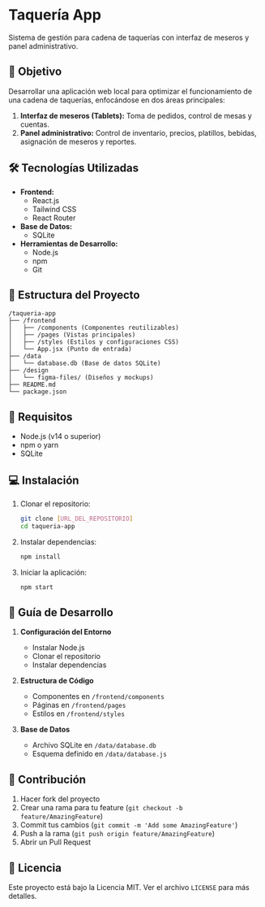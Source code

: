 # Taquería App

Sistema de gestión para cadena de taquerías con interfaz de meseros y panel administrativo.

## 🎯 Objetivo

Desarrollar una aplicación web local para optimizar el funcionamiento de una cadena de taquerías, enfocándose en dos áreas principales:
1. **Interfaz de meseros (Tablets):** Toma de pedidos, control de mesas y cuentas.
2. **Panel administrativo:** Control de inventario, precios, platillos, bebidas, asignación de meseros y reportes.

## 🛠️ Tecnologías Utilizadas

- **Frontend:**
  - React.js
  - Tailwind CSS
  - React Router
- **Base de Datos:**
  - SQLite
- **Herramientas de Desarrollo:**
  - Node.js
  - npm
  - Git

## 📁 Estructura del Proyecto

```
/taqueria-app
├── /frontend
│   ├── /components (Componentes reutilizables)
│   ├── /pages (Vistas principales)
│   ├── /styles (Estilos y configuraciones CSS)
│   └── App.jsx (Punto de entrada)
├── /data
│   └── database.db (Base de datos SQLite)
├── /design
│   └── figma-files/ (Diseños y mockups)
├── README.md
└── package.json
```

## 🚀 Requisitos

- Node.js (v14 o superior)
- npm o yarn
- SQLite

## 💻 Instalación

1. Clonar el repositorio:
   ```bash
   git clone [URL_DEL_REPOSITORIO]
   cd taqueria-app
   ```

2. Instalar dependencias:
   ```bash
   npm install
   ```

3. Iniciar la aplicación:
   ```bash
   npm start
   ```

## 📝 Guía de Desarrollo

1. **Configuración del Entorno**
   - Instalar Node.js
   - Clonar el repositorio
   - Instalar dependencias

2. **Estructura de Código**
   - Componentes en `/frontend/components`
   - Páginas en `/frontend/pages`
   - Estilos en `/frontend/styles`

3. **Base de Datos**
   - Archivo SQLite en `/data/database.db`
   - Esquema definido en `/data/database.js`

## 🤝 Contribución

1. Hacer fork del proyecto
2. Crear una rama para tu feature (`git checkout -b feature/AmazingFeature`)
3. Commit tus cambios (`git commit -m 'Add some AmazingFeature'`)
4. Push a la rama (`git push origin feature/AmazingFeature`)
5. Abrir un Pull Request

## 📄 Licencia

Este proyecto está bajo la Licencia MIT. Ver el archivo `LICENSE` para más detalles.

